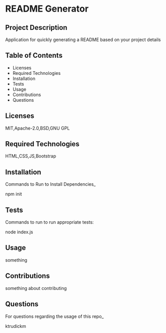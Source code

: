 
# README Generator

## Project Description

Application for quickly generating a README based on your project details


## Table of Contents

  * Licenses
  * Required Technologies
  * Installation
  * Tests
  * Usage
  * Contributions
  * Questions


## Licenses

MIT,Apache-2.0,BSD,GNU GPL


## Required Technologies

HTML,CSS,JS,Bootstrap


## Installation

Commands to Run to Install Dependencies_

npm init


## Tests

Commands to run to run appropriate tests:

node index.js


## Usage

something


## Contributions

something about contributing


## Questions

For questions regarding the usage of this repo_

ktrudickm

